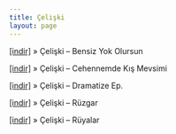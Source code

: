 ```yaml
---
title: Çelişki
layout: page
---
```


<a href="https://cloud.mail.ru/public/25f2559985b7/Celiski%20-%20Bensiz%20Yok%20Olursun" target="_blank">[indir]</a>  »  Çelişki &#8211; Bensiz Yok Olursun

<a href="https://cloud.mail.ru/public/17e97def813c/Celiski%20-%20Cehennemde%20K%C4%B1%C5%9F%20Mevsimi" target="_blank">[indir]</a>  »  Çelişki &#8211; Cehennemde Kış Mevsimi

<a href="https://cloud.mail.ru/public/36e0a7fd2662/Celiski%20-%20Dramatize%20EP" target="_blank">[indir]</a>  »  Çelişki &#8211; Dramatize Ep.

<a href="https://cloud.mail.ru/public/daa9bc0f62be/Celiski%20-%20Ruzgar" target="_blank">[indir]</a>  »  Çelişki &#8211; Rüzgar

<a href="https://cloud.mail.ru/public/da8fdbd24d77/Celiski%20-%20R%C3%BCyalar" target="_blank">[indir]</a>  »  Çelişki &#8211; Rüyalar